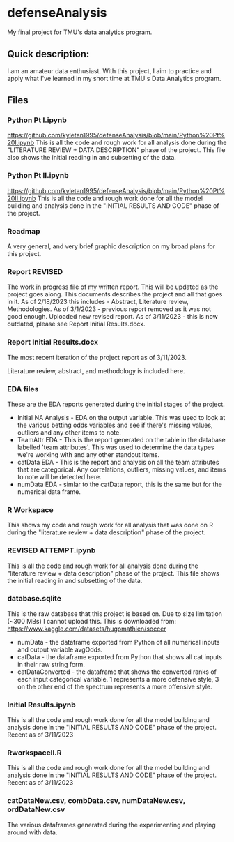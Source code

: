 # defenseAnalysis
My final project for TMU's data analytics program. 

## Quick description:
I am an amateur data enthusiast. With this project, I aim to practice and apply what I've learned in my short time at TMU's Data Analytics program.

## Files

### Python Pt I.ipynb
https://github.com/kyletan1995/defenseAnalysis/blob/main/Python%20Pt%20I.ipynb
This is all the code and rough work for all analysis done during the "LITERATURE REVIEW + DATA DESCRIPTION" phase of the project.
This file also shows the initial reading in and subsetting of the data. 

### Python Pt II.ipynb
https://github.com/kyletan1995/defenseAnalysis/blob/main/Python%20Pt%20II.ipynb
This is all the code and rough work done for all the model building and analysis done in the "INITIAL RESULTS AND CODE" phase of the project.



### Roadmap
A very general, and very brief graphic description on my broad plans for this project. 

### Report REVISED
The work in progress file of my written report. This will be updated as the project goes along.
This documents describes the project and all that goes in it. 
As of 2/18/2023 this includes - Abstract, Literature review, Methodologies. 
As of 3/1/2023 - previous report removed as it was not good enough. Uploaded new revised report.
As of 3/11/2023 - this is now outdated, please see Report Initial Results.docx.

### Report Initial Results.docx
The most recent iteration of the project report as of 3/11/2023.

Literature review, abstract, and methodology is included here. 

### EDA files
These are the EDA reports generated during the initial stages of the project. 
- Initial NA Analysis - EDA on the output variable. This was used to look at the various betting odds variables and see if there's missing values, outliers and any other items to note. 
- TeamAttr EDA - This is the report generated on the table in the database labelled 'team attributes'. This was used to determine the data types we're working with and any other standout items. 
- catData EDA - This is the report and analysis on all the team attributes that are categorical. Any correlations, outliers, missing values, and items to note will be detected here. 
- numData EDA - simlar to the catData report, this is the same but for the numerical data frame. 

### R Workspace
This shows my code and rough work for all analysis that was done on R during the "literature review + data description" phase of the project.

### REVISED ATTEMPT.ipynb
This is all the code and rough work for all analysis done during the "literature review + data description" phase of the project.
This file shows the initial reading in and subsetting of the data. 

### database.sqlite
This is the raw database that this project is based on. Due to size limitation (~300 MBs) I cannot upload this.
This is downloaded from: https://www.kaggle.com/datasets/hugomathien/soccer
- numData - the dataframe exported from Python of all numerical inputs and output variable avgOdds.
- catData - the dataframe exported from Python that shows all cat inputs in their raw string form.
- catDataConverted - the dataframe that shows the converted ranks of each input categorical variable. 1 represents a more defensive style, 3 on the other end of the spectrum represents a more offensive style. 

### Initial Results.ipynb
This is all the code and rough work done for all the model building and analysis done in the "INITIAL RESULTS AND CODE" phase of the project.
Recent as of 3/11/2023

### RworkspaceII.R
This is all the code and rough work done for all the model building and analysis done in the "INITIAL RESULTS AND CODE" phase of the project.
Recent as of 3/11/2023

### catDataNew.csv, combData.csv, numDataNew.csv, ordDataNew.csv
The various dataframes generated during the experimenting and playing around with data. 

